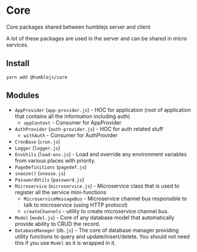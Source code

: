 # Core
Core packages shared between humblejs server and client

A lot of these packages are used in the server and can be shared in micro services.

## Install

```
yarn add @humblejs/core
```

## Modules

* `AppProvider` (`app-provider.js`) - HOC for application (root of application that contains all the information including auth)
  * `appContext` - Consumer for AppProvider
* `AuthProvider` (`auth-provider.js`) - HOC for auth related stuff
  * `withAuth` - Consumer for AuthProvider
* `CronBase` (`cron.js`)
* `Logger` (`logger.js`)
* `EnvUtils` (`load-env.js`) - Load and override any environment variables from various places with priority.
* `PageDefinitions` (`pagedef.js`)
* `snooze()` (`snooze.js`)
* `PasswordUtils` (`password.js`)
* `Microservice` (`microservice.js`) - Microservice class that is used to register all the service mini-functions
  * `MicroserviceMessageBus` - Microservice channel bus responsible to talk to microservice (using HTTP protocol)
  * `createChannels` - utility to create microservice channel bus.
* `Model` (`model.js`) - Core of any database model that automatically provide ability to CRUD the record.
* `DatabaseManager` (`db.js`) - The core of database manager providing utility functions to query and update/insert/delete. You should not need this if you use `Model` as it is wrapped in it.
